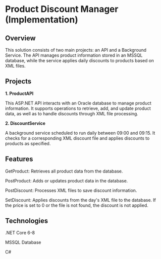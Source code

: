 # Product Discount Manager (Implementation)

## Overview

This solution consists of two main projects: an API and a Background Service. The API manages product information stored in an MSSQL database, while the service applies daily discounts to products based on XML files.

## Projects

**1. ProductAPI**

This ASP.NET API interacts with an Oracle database to manage product information. It supports operations to retrieve, add, and update product data, as well as to handle discounts through XML file processing.

**2. DiscountService**

A background service scheduled to run daily between 09:00 and 09:15. It checks for a corresponding XML discount file and applies discounts to products as specified.

## Features

GetProduct: Retrieves all product data from the database.

PostProduct: Adds or updates product data in the database.

PostDiscount: Processes XML files to save discount information.

SetDiscount: Applies discounts from the day's XML file to the database. If the price is set to 0 or the file is not found, the discount is not applied.

## Technologies

.NET Core 6-8

MSSQL Database

C#
